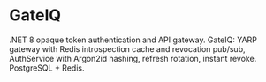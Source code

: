 # GateIQ
.NET 8 opaque token authentication and API gateway. GateIQ: YARP gateway with Redis introspection cache and revocation pub/sub, AuthService with Argon2id hashing, refresh rotation, instant revoke. PostgreSQL + Redis.
